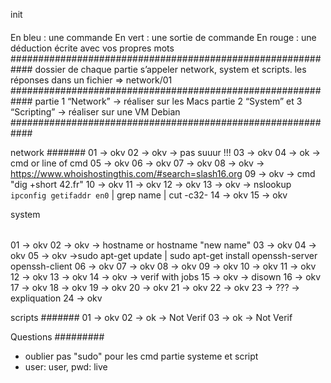 init
####
En bleu : une commande
En vert : une sortie de commande
En rouge : une déduction écrite avec vos propres mots
############################################################
dossier de chaque partie 
s’appeler network, system et scripts. 
les réponses dans un fichier => network/01
############################################################
partie 1 “Network” -> réaliser sur les Macs
partie 2 “System” et 3 “Scripting” -> réaliser sur une VM Debian
############################################################

network
#######
01 -> okv
02 -> okv -> pas suuur !!!
03 -> okv
04 -> ok -> cmd or line of cmd
05 -> okv
06 -> okv
07 -> okv
08 -> okv -> https://www.whoishostingthis.com/#search=slash16.org
09 -> okv -> cmd "dig +short 42.fr"
10 -> okv
11 -> okv
12 -> okv
13 -> okv -> nslookup `ipconfig getifaddr en0` | grep name | cut -c32-
14 -> okv
15 -> okv

system
######
01 -> okv
02 -> okv -> hostname or hostname "new name"
03 -> okv
04 -> okv
05 -> okv ->sudo apt-get update | sudo apt-get install openssh-server openssh-client
06 -> okv
07 -> okv
08 -> okv
09 -> okv
10 -> okv
11 -> okv
12 -> okv
13 -> okv
14 -> okv -> verif with jobs
15 -> okv -> disown
16 -> okv
17 -> okv
18 -> okv
19 -> okv
20 -> okv
21 -> okv
22 -> okv
	23 -> ??? -> expliquation
24 -> okv

scripts
#######
01 -> okv
02 -> ok -> Not Verif
03 -> ok -> Not Verif

Questions
#########
* oublier pas "sudo" pour les cmd partie systeme et script
* user: user, pwd: live


